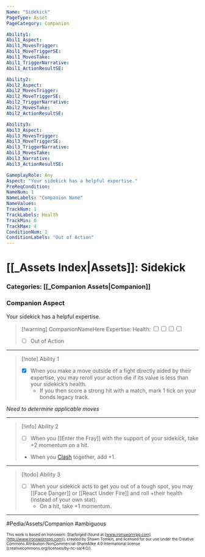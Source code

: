 ```yaml
---
Name: "Sidekick"
PageType: Asset
PageCategory: Companion

Ability1:
Abil1_Aspect:
Abil1_MovesTrigger:
Abil1_MoveTriggerSE:
Abil1_MovesTake:
Abil1_TriggerNarrative:
Abil1_ActionResultSE:

Ability2:
Abil2_Aspect:
Abil2_MovesTrigger:
Abil2_MoveTriggerSE:
Abil2_TriggerNarrative:
Abil2_MovesTake:
Abil2_ActionResultSE:

Ability3:
Abil3_Aspect:
Abil3_MovesTrigger:
Abil3_MoveTriggerSE:
Abil3_TriggerNarrative:
Abil3_MovesTake:
Abil3_Narrative:
Abil3_ActionResultSE:

GameplayRole: Any
Aspect: "Your sidekick has a helpful expertise."
PreReqCondition:
NameNum: 1
NameLabels: "Companion Name"
NameValues:
TrackNum: 1
TrackLabels: Health
TrackMin: 0
TrackMax: 4
ConditionNum: 1
ConditionLabels: "Out of Action"
---
```

# [[_Assets Index|Assets]]: Sidekick
### Categories: [[_Companion Assets|Companion]]
### Companion Aspect
Your sidekick has a helpful expertise. 
> [!warning] CompanionNameHere
> Expertise: 
> Health: <input type="checkbox" /><input type="checkbox" /><input type="checkbox" /><input type="checkbox" />
> - [ ] Out of Action
___
> [!note] Ability 1
> - [x] When you make a move outside of a fight directly aided by their expertise, you may reroll your action die if its value is less than your sidekick’s health. 
> 	- If you then score a strong hit with a match, mark 1 tick on your bonds legacy track.

*Need to determine applicable moves*
___
> [!info] Ability 2
> - [ ] When you [[Enter the Fray]] with the support of your sidekick, take +2 momentum on a hit. 
> - When you [Clash](z_Obsi-Forge-Apedia/Moves/Combat/Clash.md) together, add +1.
___
> [!todo] Ability 3
> - [ ] When your sidekick acts to get you out of a tough spot, you may [[Face Danger]] or [[React Under Fire]] and roll +their health (instead of your own stat).
> 	- On a hit, take +1 momentum.
___

#Pedia/Assets/Companion 
#ambiguous 

<font size=-2>This work is based on Ironsworn: Starforged (found at [www.ironswornrpg.com](http://www.ironswornrpg.com)), created by Shawn Tomkin, and licensed for our use under the Creative Commons Attribution-NonCommercial-ShareAlike 4.0 International license  (creativecommons.org/licenses/by-nc-sa/4.0/).</font>